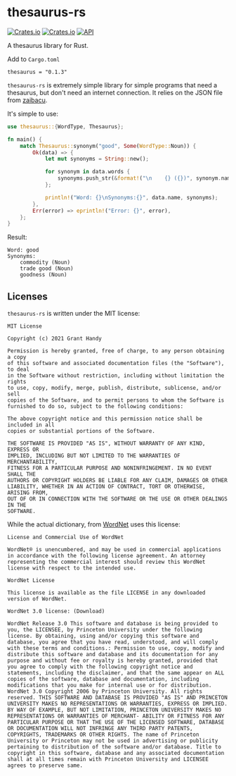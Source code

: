# thesaurus-rs
[![Crates.io](https://img.shields.io/crates/v/thesaurus.svg)](https://crates.io/crates/thesaurus)
[![Crates.io](https://img.shields.io/crates/d/thesaurus)](https://crates.io/crates/thesaurus)
[![API](https://docs.rs/thesaurus/badge.svg)](https://docs.rs/thesaurus)

A thesaurus library for Rust.

Add to `Cargo.toml`
```
thesaurus = "0.1.3"
```

`thesaurus-rs` is extremely simple library for simple programs that need a thesaurus, but don't need an internet connection. It relies on the JSON file from [zaibacu](https://github.com/zaibacu/thesaurus).

It's simple to use:
```rust
use thesaurus::{WordType, Thesaurus};

fn main() {
    match Thesaurus::synonym("good", Some(WordType::Noun)) {
        Ok(data) => {
            let mut synonyms = String::new();

            for synonym in data.words {
                synonyms.push_str(&format!("\n    {} ({})", synonym.name, synonym.word_type));
            };

            println!("Word: {}\nSynonyms:{}", data.name, synonyms);
        },
        Err(error) => eprintln!("Error: {}", error),
    };
}
```

Result:
```
Word: good
Synonyms:
    commodity (Noun)
    trade good (Noun)
    goodness (Noun)
```

## Licenses
`thesaurus-rs` is written under the MIT license:
```
MIT License

Copyright (c) 2021 Grant Handy

Permission is hereby granted, free of charge, to any person obtaining a copy
of this software and associated documentation files (the "Software"), to deal
in the Software without restriction, including without limitation the rights
to use, copy, modify, merge, publish, distribute, sublicense, and/or sell
copies of the Software, and to permit persons to whom the Software is
furnished to do so, subject to the following conditions:

The above copyright notice and this permission notice shall be included in all
copies or substantial portions of the Software.

THE SOFTWARE IS PROVIDED "AS IS", WITHOUT WARRANTY OF ANY KIND, EXPRESS OR
IMPLIED, INCLUDING BUT NOT LIMITED TO THE WARRANTIES OF MERCHANTABILITY,
FITNESS FOR A PARTICULAR PURPOSE AND NONINFRINGEMENT. IN NO EVENT SHALL THE
AUTHORS OR COPYRIGHT HOLDERS BE LIABLE FOR ANY CLAIM, DAMAGES OR OTHER
LIABILITY, WHETHER IN AN ACTION OF CONTRACT, TORT OR OTHERWISE, ARISING FROM,
OUT OF OR IN CONNECTION WITH THE SOFTWARE OR THE USE OR OTHER DEALINGS IN THE
SOFTWARE.
```

While the actual dictionary, from [WordNet](https://wordnet.princeton.edu/) uses this license:
```
License and Commercial Use of WordNet

WordNet® is unencumbered, and may be used in commercial applications in accordance with the following license agreement. An attorney representing the commercial interest should review this WordNet license with respect to the intended use.

WordNet License

This license is available as the file LICENSE in any downloaded version of WordNet.

WordNet 3.0 license: (Download)

WordNet Release 3.0 This software and database is being provided to you, the LICENSEE, by Princeton University under the following license. By obtaining, using and/or copying this software and database, you agree that you have read, understood, and will comply with these terms and conditions.: Permission to use, copy, modify and distribute this software and database and its documentation for any purpose and without fee or royalty is hereby granted, provided that you agree to comply with the following copyright notice and statements, including the disclaimer, and that the same appear on ALL copies of the software, database and documentation, including modifications that you make for internal use or for distribution. WordNet 3.0 Copyright 2006 by Princeton University. All rights reserved. THIS SOFTWARE AND DATABASE IS PROVIDED "AS IS" AND PRINCETON UNIVERSITY MAKES NO REPRESENTATIONS OR WARRANTIES, EXPRESS OR IMPLIED. BY WAY OF EXAMPLE, BUT NOT LIMITATION, PRINCETON UNIVERSITY MAKES NO REPRESENTATIONS OR WARRANTIES OF MERCHANT- ABILITY OR FITNESS FOR ANY PARTICULAR PURPOSE OR THAT THE USE OF THE LICENSED SOFTWARE, DATABASE OR DOCUMENTATION WILL NOT INFRINGE ANY THIRD PARTY PATENTS, COPYRIGHTS, TRADEMARKS OR OTHER RIGHTS. The name of Princeton University or Princeton may not be used in advertising or publicity pertaining to distribution of the software and/or database. Title to copyright in this software, database and any associated documentation shall at all times remain with Princeton University and LICENSEE agrees to preserve same.
```
